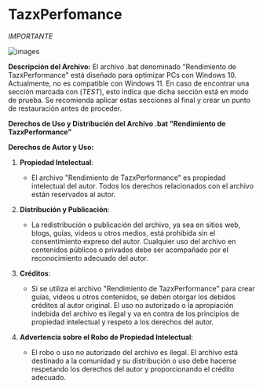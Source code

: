 # TazxPerfomance
*IMPORTANTE*


![images](https://github.com/user-attachments/assets/f30f394d-424c-425e-a22c-39ca6cb27b5d)



**Descripción del Archivo:**
El archivo .bat denominado "Rendimiento de TazxPerformance" está diseñado para optimizar PCs con Windows 10. Actualmente, no es compatible con Windows 11. En caso de encontrar una sección marcada con (*TEST*), esto indica que dicha sección está en modo de prueba. Se recomienda aplicar estas secciones al final y crear un punto de restauración antes de proceder.

**Derechos de Uso y Distribución del Archivo .bat "Rendimiento de TazxPerformance"**

**Derechos de Autor y Uso:**

1. **Propiedad Intelectual**:
   * El archivo "Rendimiento de TazxPerformance" es propiedad intelectual del autor. Todos los derechos relacionados con el archivo están reservados al autor.

2. **Distribución y Publicación**:
   * La redistribución o publicación del archivo, ya sea en sitios web, blogs, guías, videos u otros medios, está prohibida sin el consentimiento expreso del autor. Cualquier uso del archivo en contenidos públicos o privados debe ser acompañado por el reconocimiento adecuado del autor.

3. **Créditos**:
   * Si se utiliza el archivo "Rendimiento de TazxPerformance" para crear guías, videos u otros contenidos, se deben otorgar los debidos créditos al autor original. El uso no autorizado o la apropiación indebida del archivo es ilegal y va en contra de los principios de propiedad intelectual y respeto a los derechos del autor.

4. **Advertencia sobre el Robo de Propiedad Intelectual**:
   * El robo o uso no autorizado del archivo es ilegal. El archivo está destinado a la comunidad y su distribución o uso debe hacerse respetando los derechos del autor y proporcionando el crédito adecuado.

